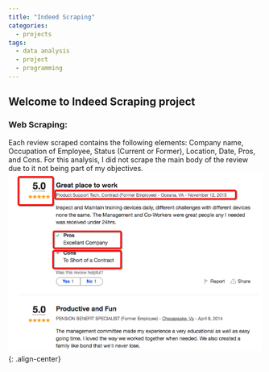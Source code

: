 ```yaml
---
title: "Indeed Scraping"
categories:
  - projects
tags:
  - data analysis
  - project
  - programming
---
```



## Welcome to Indeed Scraping project



### Web Scraping:

Each review scraped contains the following elements: Company name, Occupation of Employee, Status (Current or Former), Location, Date, Pros, and Cons. For this analysis, I did not scrape the main body of the review due to it not being part of my objectives.  
![image-center](/assets/images/web/Snip20200709_2.png){: .align-center}
